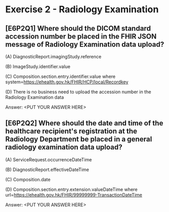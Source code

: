 # Exercise 2 - Radiology Examination

## [E6P2Q1] Where should the DICOM standard accession number be placed in the FHIR JSON message of Radiology Examination data upload?

(A) DiagnosticReport.imagingStudy.reference

(B) ImageStudy.identifier.value

(C) Composition.section.entry.identifier.value where system=https://ehealth.gov.hk/FHIR/HCP/local/Recordkey

(D) There is no business need to upload the accession number in the Radiology Examination data

Answer: &lt;PUT YOUR ANSWER HERE&gt;

## [E6P2Q2] Where should the date and time of the healthcare recipient's registration at the Radiology Department be placed in a general radiology examination data upload?

(A) ServiceRequest.occurrenceDateTime

(B) DiagnosticReport.effectiveDateTime

(C) Composition.date

(D) Composition.section.entry.extension.valueDateTime where url=https://ehealth.gov.hk/FHIR/99999999-TransactionDateTime

Answer: &lt;PUT YOUR ANSWER HERE&gt;
